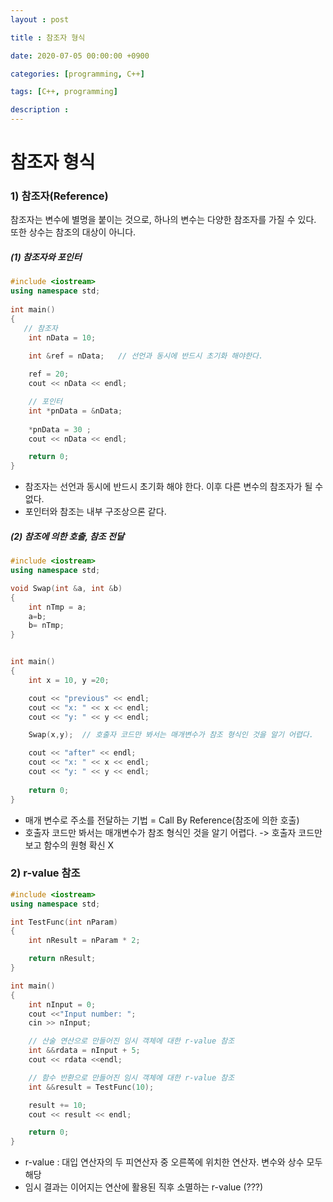 ```yaml
---
layout : post

title : 참조자 형식

date: 2020-07-05 00:00:00 +0900

categories: [programming, C++]

tags: [C++, programming]

description : 
---
```


# **참조자 형식**

### **1) 참조자(Reference)**

참조자는 변수에 별명을 붙이는 것으로, 하나의 변수는 다양한 참조자를 가질 수 있다. 또한 상수는 참조의 대상이 아니다.

##### **(1) 참조자와 포인터**


```cpp
#include <iostream>
using namespace std; 
  
int main()
{
   // 참조자
    int nData = 10;
    
    int &ref = nData;	// 선언과 동시에 반드시 초기화 해야한다.

    ref = 20;
    cout << nData << endl;

    // 포인터
    int *pnData = &nData;
    
    *pnData = 30 ;
    cout << nData << endl;

    return 0;
}
```

- 참조자는 선언과 동시에 반드시 초기화 해야 한다. 이후 다른 변수의 참조자가 될 수 없다.
- 포인터와 참조는 내부 구조상으론 같다.


##### **(2) 참조에 의한 호출, 참조 전달**

```cpp
#include <iostream>
using namespace std;

void Swap(int &a, int &b)
{
    int nTmp = a;
    a=b;
    b= nTmp;
}


int main()
{
    int x = 10, y =20;

    cout << "previous" << endl;
    cout << "x: " << x << endl;
    cout << "y: " << y << endl;

    Swap(x,y);	// 호출자 코드만 봐서는 매개변수가 참조 형식인 것을 알기 어렵다.

    cout << "after" << endl;
    cout << "x: " << x << endl;
    cout << "y: " << y << endl;
    
    return 0;
}
```

- 매개 변수로 주소를 전달하는 기법 = Call By Reference(참조에 의한 호출)
- 호출자 코드만 봐서는 매개변수가 참조 형식인 것을 알기 어렵다. -> 호출자 코드만 보고 함수의 원형 확신 X

### **2) r-value 참조**

```cpp
#include <iostream>
using namespace std;

int TestFunc(int nParam)
{
    int nResult = nParam * 2;

    return nResult;
}

int main()
{
    int nInput = 0;
    cout <<"Input number: ";
    cin >> nInput;

    // 산술 연산으로 만들어진 임시 객체에 대한 r-value 참조
    int &&rdata = nInput + 5;
    cout << rdata <<endl;

    // 함수 반환으로 만들어진 임시 객체에 대한 r-value 참조
    int &&result = TestFunc(10);

    result += 10;
    cout << result << endl;

    return 0;
}
```

- r-value : 대입 연산자의 두 피연산자 중 오른쪽에 위치한 연산자. 변수와 상수 모두 해당
- 임시 결과는 이어지는 연산에 활용된 직후 소멸하는 r-value (???)